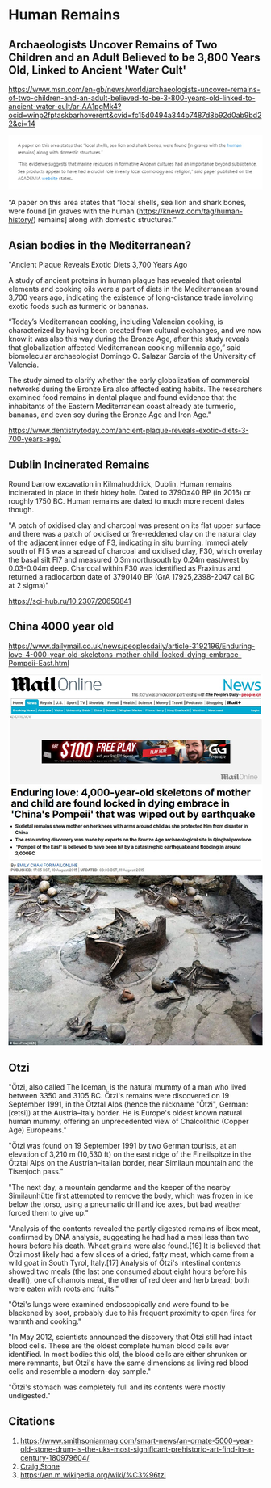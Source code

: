 # Human Remains

## Archaeologists Uncover Remains of Two Children and an Adult Believed to be 3,800 Years Old, Linked to Ancient 'Water Cult'

https://www.msn.com/en-gb/news/world/archaeologists-uncover-remains-of-two-children-and-an-adult-believed-to-be-3-800-years-old-linked-to-ancient-water-cult/ar-AA1pgMk4?ocid=winp2fptaskbarhoverent&cvid=fc15d0494a344b7487d8b92d0ab9bd22&ei=14

![peru remains](img/peru-remains.jpg "peru remains")

“A paper on this area states that “local shells, sea lion and shark bones, were found [in graves with the human (https://knewz.com/tag/human-history/) remains] along with domestic structures.”

## Asian bodies in the Mediterranean?

"Ancient Plaque Reveals Exotic Diets 3,700 Years Ago 

A study of ancient proteins in human plaque has revealed that oriental elements and cooking oils were a part of diets in the Mediterranean around 3,700 years ago, indicating the existence of long-distance trade involving exotic foods such as turmeric or bananas.

“Today’s Mediterranean cooking, including Valencian cooking, is characterized by having been created from cultural exchanges, and we now know it was also this way during the Bronze Age, after this study reveals that globalization affected Mediterranean cooking millennia ago,” said biomolecular archaeologist Domingo C. Salazar Garcia of the University of Valencia.

The study aimed to clarify whether the early globalization of commercial networks during the Bronze Era also affected eating habits. The researchers examined food remains in dental plaque and found evidence that the inhabitants of the Eastern Mediterranean coast already ate turmeric, bananas, and even soy during the Bronze Age and Iron Age."

https://www.dentistrytoday.com/ancient-plaque-reveals-exotic-diets-3-700-years-ago/

## Dublin Incinerated Remains

Round barrow excavation in Kilmahuddrick, Dublin. Human remains incinerated in place in their hidey hole. Dated to 3790±40 BP (in 2016) or roughly 1750 BC. Human remains are dated to much more recent dates though.

"A patch of oxidised clay and charcoal was present on its flat upper surface and there was a patch of oxidised or ?re-reddened clay on the natural clay of the adjacent inner edge of F3, indicating in situ burning. Immedi ately south of Fl 5 was a spread of charcoal and oxidised clay, F30, which overlay the basal silt Fl7 and measured 0.3m north/south by 0.24m east/west by 0.03-0.04m deep. Charcoal within F30 was identified as Fraxinus and returned a radiocarbon date of 3790140 BP (GrA 17925,2398-2047 cal.BC at 2 sigma)"
 
https://sci-hub.ru/10.2307/20650841

## China 4000 year old

https://www.dailymail.co.uk/news/peoplesdaily/article-3192196/Enduring-love-4-000-year-old-skeletons-mother-child-locked-dying-embrace-Pompeii-East.html

![](img/chinapompeii1.jpg)
![](img/chinapompeii2.jpg)

## Otzi

"Ötzi, also called The Iceman, is the natural mummy of a man who lived between 3350 and 3105 BC. Ötzi's remains were discovered on 19 September 1991, in the Ötztal Alps (hence the nickname "Ötzi", German: [œtsi]) at the Austria–Italy border. He is Europe's oldest known natural human mummy, offering an unprecedented view of Chalcolithic (Copper Age) Europeans."

"Ötzi was found on 19 September 1991 by two German tourists, at an elevation of 3,210 m (10,530 ft) on the east ridge of the Fineilspitze in the Ötztal Alps on the Austrian–Italian border, near Similaun mountain and the Tisenjoch pass."

"The next day, a mountain gendarme and the keeper of the nearby Similaunhütte first attempted to remove the body, which was frozen in ice below the torso, using a pneumatic drill and ice axes, but bad weather forced them to give up."

"Analysis of the contents revealed the partly digested remains of ibex meat, confirmed by DNA analysis, suggesting he had had a meal less than two hours before his death. Wheat grains were also found.[16] It is believed that Ötzi most likely had a few slices of a dried, fatty meat, which came from a wild goat in South Tyrol, Italy.[17] Analysis of Ötzi's intestinal contents showed two meals (the last one consumed about eight hours before his death), one of chamois meat, the other of red deer and herb bread; both were eaten with roots and fruits."

"Ötzi's lungs were examined endoscopically and were found to be blackened by soot, probably due to his frequent proximity to open fires for warmth and cooking."

"In May 2012, scientists announced the discovery that Ötzi still had intact blood cells. These are the oldest complete human blood cells ever identified. In most bodies this old, the blood cells are either shrunken or mere remnants, but Ötzi's have the same dimensions as living red blood cells and resemble a modern-day sample."

"Ötzi's stomach was completely full and its contents were mostly undigested."

## Citations

1. https://www.smithsonianmag.com/smart-news/an-ornate-5000-year-old-stone-drum-is-the-uks-most-significant-prehistoric-art-find-in-a-century-180979604/
2. [Craig Stone](https://nobulart.com)
2. https://en.m.wikipedia.org/wiki/%C3%96tzi